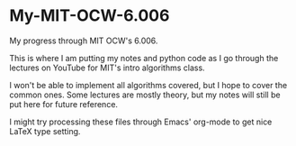 # My-MIT-OCW-6.006
My progress through MIT OCW's 6.006.

This is where I am putting my notes and python code as I go through the lectures on YouTube for MIT's intro algorithms class.

I won't be able to implement all algorithms covered, but I hope to cover the common ones. Some lectures are mostly theory, but my notes will still be put
here for future reference.

I might try processing these files through Emacs' org-mode to get nice LaTeX type setting.